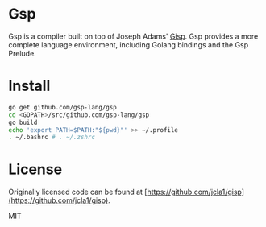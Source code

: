 Gsp
====

Gsp is a compiler built on top of Joseph Adams' [Gisp](https://github.com/jcla1/gisp).
Gsp provides a more complete language environment, including Golang bindings
and the Gsp Prelude.

# Install

```bash
go get github.com/gsp-lang/gsp
cd <GOPATH>/src/github.com/gsp-lang/gsp
go build
echo 'export PATH=$PATH:"${pwd}"' >> ~/.profile
. ~/.bashrc # . ~/.zshrc
```

# License

Originally licensed code can be found at [https://github.com/jcla1/gisp](https://github.com/jcla1/gisp).

MIT
